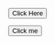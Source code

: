 
 <button onclick="window.location.href='https://bing.com';">Click Here</button>

 <form action="https://stackoverflow.com/" method="get" target="_blank"><button type="submit">Click me</button></form>
